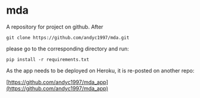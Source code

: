 # mda

A repository for project on github. After 

`git clone https://github.com/andyc1997/mda.git`

please go to the corresponding directory and run: 

`pip install -r requirements.txt`

As the app needs to be deployed on Heroku, it is re-posted on another repo: 

[https://github.com/andyc1997/mda_app](https://github.com/andyc1997/mda_app)
